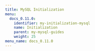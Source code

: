 ```yaml
---
title: MySQL Initialization
menu:
  docs_0.11.0:
    identifier: my-initialization-mysql
    name: Initialization
    parent: my-mysql-guides
    weight: 25
menu_name: docs_0.11.0
---
```


